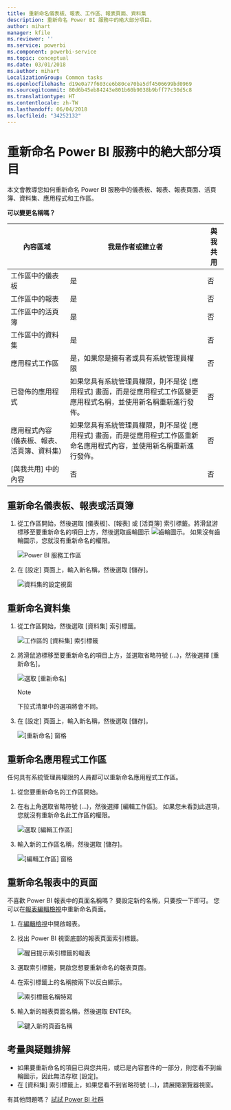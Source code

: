 ```yaml
---
title: 重新命名儀表板、報表、工作區、報表頁面、資料集
description: 重新命名 Power BI 服務中的絶大部分項目。
author: mihart
manager: kfile
ms.reviewer: ''
ms.service: powerbi
ms.component: powerbi-service
ms.topic: conceptual
ms.date: 03/01/2018
ms.author: mihart
LocalizationGroup: Common tasks
ms.openlocfilehash: d19e0a77f603ce6b80ce70ba5df4506699bd0969
ms.sourcegitcommit: 80d6b45eb84243e801b60b9038b9bff77c30d5c8
ms.translationtype: HT
ms.contentlocale: zh-TW
ms.lasthandoff: 06/04/2018
ms.locfileid: "34252132"
---
```

# <a name="rename-almost-anything-in-power-bi-service"></a>重新命名 Power BI 服務中的絶大部分項目
本文會教導您如何重新命名 Power BI 服務中的儀表板、報表、報表頁面、活頁簿、資料集、應用程式和工作區。

**可以變更名稱嗎？**

| 內容區域 | 我是作者或建立者 | 與我共用 |
| --- | --- | --- |
| 工作區中的儀表板 |是 |否 |
| 工作區中的報表 |是 |否 |
| 工作區中的活頁簿 |是 |否 |
| 工作區中的資料集 |是 |否 |
| 應用程式工作區 |是，如果您是擁有者或具有系統管理員權限 |否 |
| 已發佈的應用程式 |如果您具有系統管理員權限，則不是從 [應用程式] 畫面，而是從應用程式工作區變更應用程式名稱，並使用新名稱重新進行發佈。 |否 |
| 應用程式內容 (儀表板、報表、活頁簿、資料集) |如果您具有系統管理員權限，則不是從 [應用程式] 畫面，而是從應用程式工作區重新命名應用程式內容，並使用新名稱重新進行發佈。 |否 |
| [與我共用] 中的內容 |否 |否 |

## <a name="rename-a-dashboard-report-or-workbook"></a>重新命名儀表板、報表或活頁簿
1. 從工作區開始，然後選取 [儀表板]、[報表] 或 [活頁簿] 索引標籤。將滑鼠游標移至要重新命名的項目上方，然後選取齒輪圖示 ![齒輪圖示](media/service-rename/powerbi-cog-icon.png)。 如果沒有齒輪圖示，您就沒有重新命名的權限。
   
   ![Power BI 服務工作區](media/service-rename/power-bi-workspace-dashboards.png)
2. 在 [設定] 頁面上，輸入新名稱，然後選取 [儲存]。
   
   ![資料集的設定視窗](media/service-rename/power-bi-rename-dashboard2.png)

## <a name="rename-a-dataset"></a>重新命名資料集
1. 從工作區開始，然後選取 [資料集] 索引標籤。
   
   ![工作區的 [資料集] 索引標籤](media/service-rename/power-bi-ellipses.png)
2. 將滑鼠游標移至要重新命名的項目上方，並選取省略符號 (...)，然後選擇 [重新命名]。  
   
      ![選取 [重新命名]](media/service-rename/power-bi-rename-datasets.png)
   
   > [!NOTE]
   > 下拉式清單中的選項將會不同。
   > 
   > 
3. 在 [設定] 頁面上，輸入新名稱，然後選取 [儲存]。
   
     ![[重新命名] 窗格](media/service-rename/power-bi-rename.png)

## <a name="rename-an-app-workspace"></a>重新命名應用程式工作區
任何具有系統管理員權限的人員都可以重新命名應用程式工作區。

1. 從您要重新命名的工作區開始。
2. 在右上角選取省略符號 (...)，然後選擇 [編輯工作區]。 如果您未看到此選項，您就沒有重新命名此工作區的權限。 
   
    ![選取 [編輯工作區]](media/service-rename/power-bi-edit-workspace.png)
3. 輸入新的工作區名稱，然後選取 [儲存]。
   
   ![[編輯工作區] 窗格](media/service-rename/power-bi-workspace-rename.png)

## <a name="rename-a-page-in-a-report"></a>重新命名報表中的頁面
不喜歡 Power BI 報表中的頁面名稱嗎？  要設定新的名稱，只要按一下即可。 您可以在[報表編輯檢視](service-interact-with-a-report-in-editing-view.md)中重新命名頁面。

1. 在[編輯檢視](service-reading-view-and-editing-view.md)中開啟報表。
2. 找出 Power BI 視窗底部的報表頁面索引標籤。
   
    ![醒目提示索引標籤的報表](media/service-rename/report-page-tabs-new.png)
3. 選取索引標籤，開啟您想要重新命名的報表頁面。
4. 在索引標籤上的名稱按兩下以反白顯示。  
   
    ![索引標籤名稱特寫](media/service-rename/hilite-tab.png)
5. 輸入新的報表頁面名稱，然後選取 ENTER。
   
    ![鍵入新的頁面名稱](media/service-rename/new-name.png)

## <a name="considerations-and-troubleshooting"></a>考量與疑難排解
* 如果要重新命名的項目已與您共用，或已是內容套件的一部分，則您看不到齒輪圖示，因此無法存取 [設定]。
* 在 [資料集] 索引標籤上，如果您看不到省略符號 (...)，請展開瀏覽器視窗。

有其他問題嗎？ [試試 Power BI 社群](http://community.powerbi.com/)

